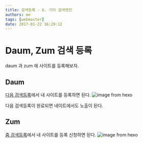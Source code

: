 ```yaml
---
title: 검색등록 - 6. 기타 검색엔진
authors: me
tags: [webmaster]
date: 2017-01-22 16:29:12
---
```


# Daum, Zum 검색 등록

daum 과 zum 에 사이트를 등록해보자.

## Daum

[다음 검색등록](https://register.search.daum.net/searchForm.daum?act=insert)에서 내 사이트를 등록하면 된다.
![image from hexo](https://i.imgur.com/jUIHXtx.png)

다음 검색등록이 완료되면 네이트에서도 노출이 된다.

## Zum

[줌 검색등록](http://help.zum.com/submit/register)에서 내 사이트를 등록 신청하면 된다.
![image from hexo](https://i.imgur.com/BvvT554.png)
